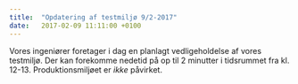 ```yaml
---
title:  "Opdatering af testmiljø 9/2-2017"
date:   2017-02-09 11:11:00 +0100
---
```

Vores ingeniører foretager i dag en planlagt vedligeholdelse af vores testmiljø. Der kan forekomme nedetid på op til 2 minutter i tidsrummet fra kl. 12-13. Produktionsmiljøet er *ikke* påvirket.
